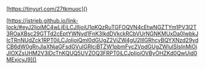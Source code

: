 
[https://tinyurl.com/27tkmuoc]()

[https://jstrieb.github.io/link-lock/#eyJ2IjoiMC4wLjEiLCJlIjoiU1pKQzRuTGFOQVN4cEtwNGZTYm1PV3l2T3ROaXBsc29GTTd2cEptYWNyd1FnK3lkdDVkckRCbVUrNGNKMUxDa0IwbkJIcTRnNUdZck1RPT0iLCJoIjoiQml0dGUgZ2ViZW4gU2llIGRhcyBQYXNzd29ydCB6dW0gRnJlaXNjaGFsdGVuIGRlciBTZW1pbmFyc2VpdGUgZWluISIsInMiOiJIOXZsUHM2V3lDcThKQUQ5UVZOQ3FRPT0iLCJpIjoiOVByOHZKd0QwUjd0MExjcyJ9]()

